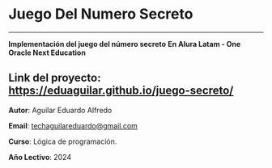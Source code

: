 # Juego Del Numero Secreto
----

**Implementación del juego del número secreto**
**En Alura Latam - One Oracle Next Education**

Link del proyecto: https://eduaguilar.github.io/juego-secreto/
----
**Autor**:  Aguilar Eduardo Alfredo

**Email**: techaguilareduardo@gmail.com

**Curso**: Lógica de programación.

**Año Lectivo**: 2024
